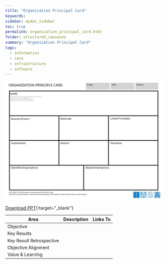 ```yaml
---
title: "Organization Principal Card"
keywords: 
sidebar: mydoc_sidebar
toc: true
permalink: organization_principal_card.html
folder: structured_canvases
summary: "Organization Principal Card"
tags: 
  - information
  - core
  - infrastructure
  - software
---
```


![image001](media/organization_principal_card.svg)

[Download PPT](media/ppt/organization_principal_card.ppt){:target="_blank"}

| Area                     | Description | Links To |
| ------------------------ | ----------- | -------- |
| Objective                |             |          |
| Key Results              |             |          |
| Key Result Retrospective |             |          |
| Objective Alignment      |             |          |
| Value & Learning         |             |          |

